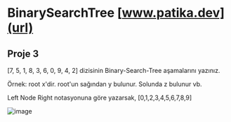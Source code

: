 # **BinarySearchTree** [www.patika.dev](url)

## Proje 3

[7, 5, 1, 8, 3, 6, 0, 9, 4, 2] dizisinin Binary-Search-Tree aşamalarını yazınız.

Örnek: root x'dir. root'un sağından y bulunur. Solunda z bulunur vb.

         
Left Node Right notasyonuna göre yazarsak, [0,1,2,3,4,5,6,7,8,9]

![image](https://user-images.githubusercontent.com/29770249/160634266-9e131747-b079-4ab4-aa65-6ce9250e0e1a.png)

          
